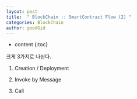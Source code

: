 ```yaml
---
layout: post
title:  " BlockChain :: SmartContract Flow (2) "
categories: BlockChain
author: goodGid
---
```

* content
{:toc}


크게 3가지로 나뉜다.

1. Creation / Deployment

2. Invoke by Message

3. Call

